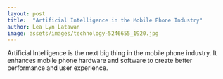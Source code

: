 ```yaml
---
layout: post
title:  "Artificial Intelligence in the Mobile Phone Industry"
author: Lea Lyn Latawan
image: assets/images/technology-5246655_1920.jpg
---
```

Artificial Intelligence is the next big thing in the mobile phone industry. It enhances mobile phone hardware and software to create better performance and user experience. 


